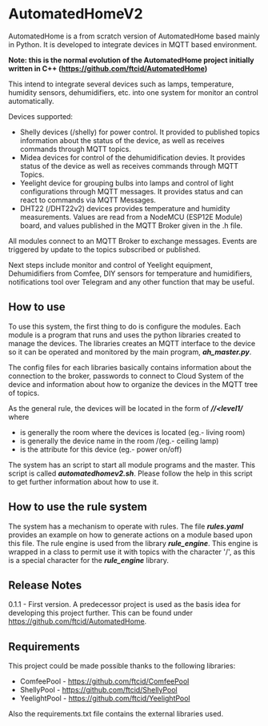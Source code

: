 # AutomatedHomeV2
AutomatedHome is a from scratch version of AutomatedHome based mainly in Python. It is developed to integrate devices in MQTT based environment.

**Note: this is the normal evolution of the AutomatedHome project initially written in C++ (https://github.com/ftcid/AutomatedHome)**

This intend to integrate several devices such as lamps, temperature, humidity sensors, dehumidifiers, etc. into one system for monitor an control automatically.

Devices supported:

  - Shelly devices (/shelly) for power control. It provided to published topics information about the status of the device, as well as receives commands through MQTT topics.
  - Midea devices for control of the dehumidification devies. It provides status of the device as well as receives commands through MQTT Topics.
  - Yeelight device for grouping bulbs into lamps and control of light configurations through MQTT messages. It provides status and can react to commands via MQTT Messages.
  - DHT22 (/DHT22v2) devices provides temperature and humidity measurements. Values are read from a NodeMCU (ESP12E Module) board, and values published in the MQTT Broker given in the .h file.

All modules connect to an MQTT Broker to exchange messages. Events are triggered by update to the topics subscribed or published.

Next steps include monitor and control of Yeelight equipment, Dehumidifiers from Comfee, DIY sensors for temperature and humidifiers, notifications tool over Telegram and any other function that may be useful.

## How to use
To use this system, the first thing to do is configure the modules. Each module is a program that runs and uses the python libraries created to manage the devices. The libraries creates an MQTT interface to the device so it can be operated and monitored by the main program, ___ah_master.py___.

The config files for each libraries basically contains information about the connection to the broker, passwords to connect to Cloud System of the device and information about how to organize the devices in the MQTT tree of topics.

As the general rule, the devices will be located in the form of ___\/<level0>\/<level1\/<attribute>___ where
- ___<level0>___ is generally the room where the devices is located (eg.- living room)
- ___<level1>___ is generally the device name in the room /(eg.- ceiling lamp)
- ___<attribute>___ is the attribute for this device (eg.- power on/off)

The system has an script to start all module programs and the master. This script is called ___automatedhomev2.sh___. Please follow the help in this script to get further information about how to use it.

## How to use the rule system
The system has a mechanism to operate with rules. The file ___rules.yaml___ provides an example on how to generate actions on a module based upon this file. The rule engine is used from the library ___rule_engine___. This engine is wrapped in a class to permit use it with topics with the character '/', as this is a special character for the ___rule_engine___ library.

## Release Notes
0.1.1 - First version. A predecessor project is used as the basis idea for developing this project further. This can be found under https://github.com/ftcid/AutomatedHome.

## Requirements
This project could be made possible thanks to the following libraries: 
- ComfeePool - https://github.com/ftcid/ComfeePool
- ShellyPool - https://github.com/ftcid/ShellyPool
- YeelightPool - https://github.com/ftcid/YeelightPool

Also the requirements.txt file contains the external libraries used.
